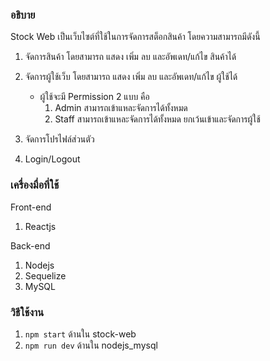 ### อธิบาย ###
Stock Web เป็นเว็บไซต์ที่ใช้ในการจัดการสต็อกสินค้า โดยความสามารถมีดังนี้
1. จัดการสินค้า โดยสามารถ แสดง เพิ่ม ลบ และอัพเดท/แก้ไข สินค้าได้
2. จัดการผู้ใช้เว็บ โดยสามารถ แสดง เพิ่ม ลบ และอัพเดท/แก้ไข ผู้ใช้ได้
   - ผู้ใช้จะมี Permission 2 แบบ คือ
      1. Admin สามารถเข้าแหละจัดการได้ทั้งหมด
      2. Staff สามารถเข้าแหละจัดการได้ทั้งหมด ยกเว้นเข้าและจัดการผู้ใช้
      
3. จัดการโปรไฟล์ส่วนตัว
4. Login/Logout

### เครื่องมื่อที่ใช้ ###
Front-end
1. Reactjs

Back-end
1. Nodejs
2. Sequelize
3. MySQL

### วิธีใช้งาน ###
1. `npm start` ด้านใน stock-web
2. `npm run dev` ด้านใน nodejs_mysql
